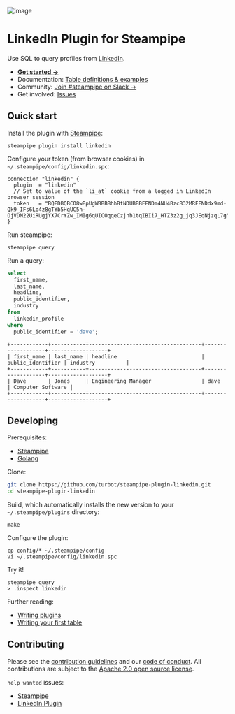 ![image](https://hub.steampipe.io/images/plugins/turbot/linkedin-social-graphic.png)

# LinkedIn Plugin for Steampipe

Use SQL to query profiles from [LinkedIn](https://linkedin.com).

* **[Get started →](https://hub.steampipe.io/plugins/turbot/linkedin)**
* Documentation: [Table definitions & examples](https://hub.steampipe.io/plugins/turbot/linkedin/tables)
* Community: [Join #steampipe on Slack →](https://turbot.com/community/join)
* Get involved: [Issues](https://github.com/turbot/steampipe-plugin-linkedin/issues)

## Quick start

Install the plugin with [Steampipe](https://steampipe.io):

```shell
steampipe plugin install linkedin
```

Configure your token (from browser cookies) in `~/.steampipe/config/linkedin.spc`:

```hcl
connection "linkedin" {
  plugin  = "linkedin"
  // Set to value of the `li_at` cookie from a logged in LinkedIn browser session
  token   = "BQEDBQBCO8wBpUgWBBBBhhBtNDUBBBFFNDm4NU4BzcB32MRFFNDdx9md-Qk9_IFs6Lo4z8gTYb5HqUC5h-OjVDM22UiRUgjYX7CrYZw_IMIg6qUICOqqeCzjnb1tqIBIi7_HTZ3z2g_jq3JEqNjzqL7g"
}
```

Run steampipe:

```shell
steampipe query
```

Run a query:

```sql
select
  first_name,
  last_name,
  headline,
  public_identifier,
  industry
from
  linkedin_profile
where
  public_identifier = 'dave';
```

```
+------------+-----------+------------------------------------+-------------------+-------------------+
| first_name | last_name | headline                           | public_identifier | industry          |
+------------+-----------+------------------------------------+-------------------+-------------------+
| Dave       | Jones     | Engineering Manager                | dave              | Computer Software |
+------------+-----------+------------------------------------+-------------------+-------------------+
```

## Developing

Prerequisites:

- [Steampipe](https://steampipe.io/downloads)
- [Golang](https://golang.org/doc/install)

Clone:

```sh
git clone https://github.com/turbot/steampipe-plugin-linkedin.git
cd steampipe-plugin-linkedin
```

Build, which automatically installs the new version to your `~/.steampipe/plugins` directory:

```
make
```

Configure the plugin:

```
cp config/* ~/.steampipe/config
vi ~/.steampipe/config/linkedin.spc
```

Try it!

```
steampipe query
> .inspect linkedin
```

Further reading:

- [Writing plugins](https://steampipe.io/docs/develop/writing-plugins)
- [Writing your first table](https://steampipe.io/docs/develop/writing-your-first-table)

## Contributing

Please see the [contribution guidelines](https://github.com/turbot/steampipe/blob/main/CONTRIBUTING.md) and our [code of conduct](https://github.com/turbot/steampipe/blob/main/CODE_OF_CONDUCT.md). All contributions are subject to the [Apache 2.0 open source license](https://github.com/turbot/steampipe-plugin-linkedin/blob/main/LICENSE).

`help wanted` issues:
- [Steampipe](https://github.com/turbot/steampipe/labels/help%20wanted)
- [LinkedIn Plugin](https://github.com/turbot/steampipe-plugin-linkedin/labels/help%20wanted)
